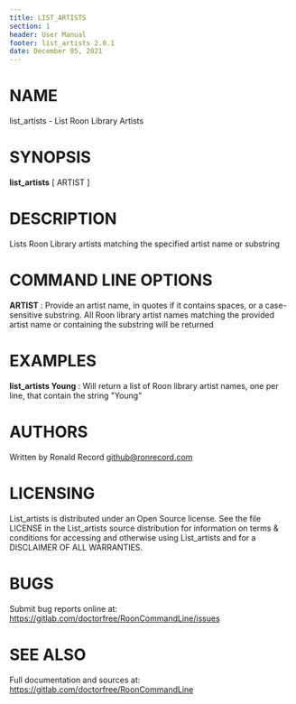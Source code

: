 ```yaml
---
title: LIST_ARTISTS
section: 1
header: User Manual
footer: list_artists 2.0.1
date: December 05, 2021
---
```

# NAME
list_artists - List Roon Library Artists

# SYNOPSIS
**list_artists** [ ARTIST ]

# DESCRIPTION
Lists Roon Library artists matching the specified artist name or substring

# COMMAND LINE OPTIONS
**ARTIST**
: Provide an artist name, in quotes if it contains spaces, or a case-sensitive substring. All Roon library artist names matching the provided artist name or containing the substring will be returned

# EXAMPLES
**list_artists Young**
: Will return a list of Roon library artist names, one per line, that contain the string "Young"

# AUTHORS
Written by Ronald Record github@ronrecord.com

# LICENSING
List_artists is distributed under an Open Source license.
See the file LICENSE in the List_artists source distribution
for information on terms &amp; conditions for accessing and
otherwise using List_artists and for a DISCLAIMER OF ALL WARRANTIES.

# BUGS
Submit bug reports online at: https://gitlab.com/doctorfree/RoonCommandLine/issues

# SEE ALSO
Full documentation and sources at: https://gitlab.com/doctorfree/RoonCommandLine

